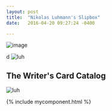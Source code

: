 ```yaml
---
layout: post
title:  "Nikolas Luhmann's Slipbox"
date:   2016-04-20 09:27:24 -0400

---
```

![image]({{site.baseurl}}/images/six.jpg)

d
![luh]({{site.baseurl}}/assets/luhmann_cards.jpg)

## The Writer's Card Catalog 


![luh]({{site.baseurl}}/assets/cards.jpg)


{% include mycomponent.html %}